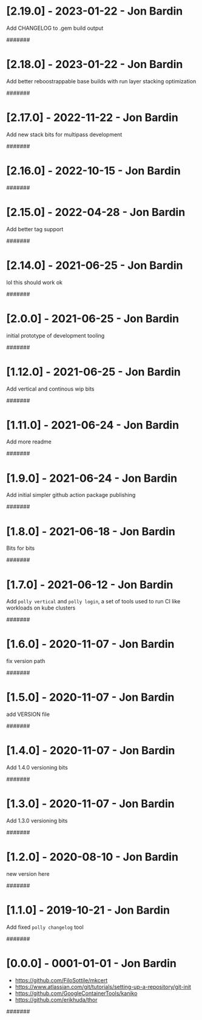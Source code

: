 # [2.19.0] - 2023-01-22 - Jon Bardin

Add CHANGELOG to .gem build output

#######

# [2.18.0] - 2023-01-22 - Jon Bardin

Add better reboostrappable base builds with run layer stacking optimization

#######

# [2.17.0] - 2022-11-22 - Jon Bardin

Add new stack bits for multipass development

#######

# [2.16.0] - 2022-10-15 - Jon Bardin



#######

# [2.15.0] - 2022-04-28 - Jon Bardin

Add better tag support

#######

# [2.14.0] - 2021-06-25 - Jon Bardin

lol this should work ok

#######

# [2.0.0] - 2021-06-25 - Jon Bardin

initial prototype of development tooling

#######

# [1.12.0] - 2021-06-25 - Jon Bardin

Add vertical and continous wip bits

#######

# [1.11.0] - 2021-06-24 - Jon Bardin

Add more readme

#######

# [1.9.0] - 2021-06-24 - Jon Bardin

Add initial simpler github action package publishing

#######

# [1.8.0] - 2021-06-18 - Jon Bardin

Bits for bits

#######

# [1.7.0] - 2021-06-12 - Jon Bardin

Add `polly vertical` and `polly login`, a set of tools used to run CI like workloads on kube clusters

#######

# [1.6.0] - 2020-11-07 - Jon Bardin

fix version path

#######

# [1.5.0] - 2020-11-07 - Jon Bardin

add VERSION file

#######

# [1.4.0] - 2020-11-07 - Jon Bardin

Add 1.4.0 versioning bits

#######

# [1.3.0] - 2020-11-07 - Jon Bardin

Add 1.3.0 versioning bits

#######

# [1.2.0] - 2020-08-10 - Jon Bardin

new version here

#######

# [1.1.0] - 2019-10-21 - Jon Bardin

Add fixed `polly changelog` tool

#######

# [0.0.0] - 0001-01-01 - Jon Bardin

* https://github.com/FiloSottile/mkcert
* https://www.atlassian.com/git/tutorials/setting-up-a-repository/git-init
* https://github.com/GoogleContainerTools/kaniko
* https://github.com/erikhuda/thor

#######
